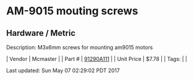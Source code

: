 # AM-9015 mouting screws
## Hardware / Metric
Description: 	M3x6mm screws for mounting am9015 motors 

| Vendor | Mcmaster | 
| Part # | [91290A111](https://www.mcmaster.com/#91290A111) | 
| Unit Price | $7.78 | 
| Tags: |  | 

Last updated: Sun May 07 02:29:02 PDT 2017